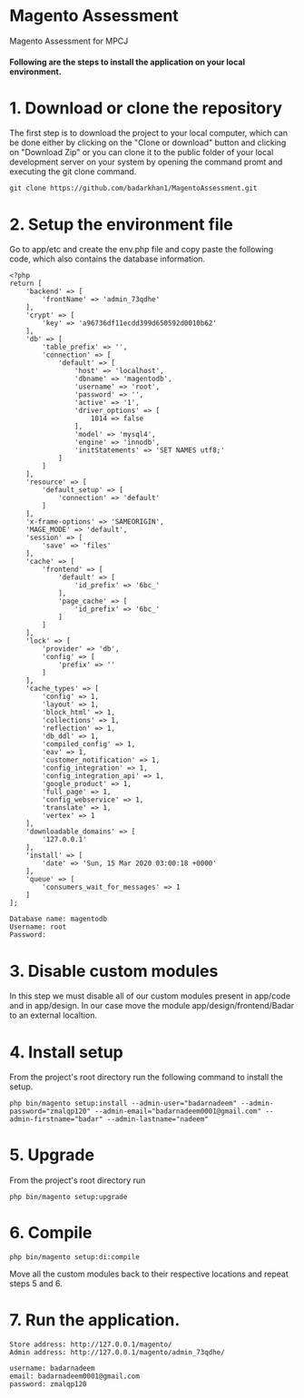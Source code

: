 # Magento Assessment
Magento Assessment for MPCJ

#### Following are the steps to install the application on your local environment.

# 1. Download or clone the repository
The first step is to download the project to your local computer, which can be done either by clicking on the "Clone or download" button and clicking on "Download Zip" or you can clone it to the public folder of your local development server on your system by opening the command promt and executing the git clone command.
```
git clone https://github.com/badarkhan1/MagentoAssessment.git
```

# 2. Setup the environment file
Go to app/etc and create the env.php file and copy paste the following code, which also contains the database information.
```
<?php
return [
    'backend' => [
        'frontName' => 'admin_73qdhe'
    ],
    'crypt' => [
        'key' => 'a96736df11ecdd399d650592d0010b62'
    ],
    'db' => [
        'table_prefix' => '',
        'connection' => [
            'default' => [
                'host' => 'localhost',
                'dbname' => 'magentodb',
                'username' => 'root',
                'password' => '',
                'active' => '1',
                'driver_options' => [
                    1014 => false
                ],
                'model' => 'mysql4',
                'engine' => 'innodb',
                'initStatements' => 'SET NAMES utf8;'
            ]
        ]
    ],
    'resource' => [
        'default_setup' => [
            'connection' => 'default'
        ]
    ],
    'x-frame-options' => 'SAMEORIGIN',
    'MAGE_MODE' => 'default',
    'session' => [
        'save' => 'files'
    ],
    'cache' => [
        'frontend' => [
            'default' => [
                'id_prefix' => '6bc_'
            ],
            'page_cache' => [
                'id_prefix' => '6bc_'
            ]
        ]
    ],
    'lock' => [
        'provider' => 'db',
        'config' => [
            'prefix' => ''
        ]
    ],
    'cache_types' => [
        'config' => 1,
        'layout' => 1,
        'block_html' => 1,
        'collections' => 1,
        'reflection' => 1,
        'db_ddl' => 1,
        'compiled_config' => 1,
        'eav' => 1,
        'customer_notification' => 1,
        'config_integration' => 1,
        'config_integration_api' => 1,
        'google_product' => 1,
        'full_page' => 1,
        'config_webservice' => 1,
        'translate' => 1,
        'vertex' => 1
    ],
    'downloadable_domains' => [
        '127.0.0.1'
    ],
    'install' => [
        'date' => 'Sun, 15 Mar 2020 03:00:18 +0000'
    ],
    'queue' => [
        'consumers_wait_for_messages' => 1
    ]
];
```
```
Database name: magentodb
Username: root
Password:
```
# 3. Disable custom modules
In this step we must disable all of our custom modules present in app/code and in app/design. In our case move the module app/design/frontend/Badar to an external localtion.

# 4. Install setup
From the project's root directory run the following command to install the setup.
```
php bin/magento setup:install --admin-user="badarnadeem" --admin-password="zmalqp120" --admin-email="badarnadeem0001@gmail.com" --admin-firstname="badar" --admin-lastname="nadeem"
```

# 5. Upgrade
From the project's root directory run
```
php bin/magento setup:upgrade
```

# 6. Compile
```
php bin/magento setup:di:compile
```

Move all the custom modules back to their respective locations and repeat steps 5 and 6.

# 7. Run the application.

```
Store address: http://127.0.0.1/magento/
Admin address: http://127.0.0.1/magento/admin_73qdhe/

username: badarnadeem
email: badarnadeem0001@gmail.com
password: zmalqp120
